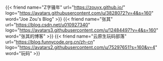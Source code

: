 # 

{{< friend name="Z字骚年" url="https://zouyx.github.io/" logo="https://avatars.githubusercontent.com/u/3828072?v=4&s=160" word="Joe Zou's Blog" >}}
{{< friend name="张其" url="https://blog.csdn.net/u010927340" logo="https://avatars3.githubusercontent.com/u/12484497?v=4&s=160" word="张其的博客" >}}
{{< friend name="云原生玩码部落" url="https://blog.funnycode.org.cn/zh-cn" logo="https://avatars2.githubusercontent.com/u/75297651?s=160&v=4" word="玩码" >}}

